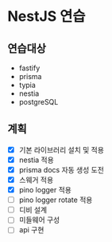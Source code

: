 # NestJS 연습

## 연습대상
+ fastify
+ prisma
+ typia
+ nestia
+ postgreSQL


## 계획

+ [x] 기본 라이브러리 설치 및 적용
+ [x] nestia 적용
+ [x] prisma docs 자동 생성 도전
+ [x] 스웨거 적용
+ [x] pino logger 적용
+ [ ] pino logger rotate 적용
+ [ ] 디비 설계
+ [ ] 미들웨어 구성
+ [ ] api 구현